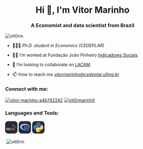 <h1 align="center">Hi 👋, I'm Vitor Marinho</h1>
<h3 align="center">A Economist and data scientist from Brazil</h3>

<p align="left"> <img src="https://komarev.com/ghpvc/?username=vit0rm&label=Profile%20views&color=0e75b6&style=flat" alt="vit0rm" /> </p>

- 🧑🏿‍🎓 *Ph.D. student in Economics (CEDEPLAR)*

- 🕵🏿 I’m  worked at Fundação João Pinheiro [Indicadores Sociais](https://rpubs.com/fjp)

- 👥️ I’m looking to collaborate on [LACAM](https://figshare.com/articles/dataset/Tabelas_de_Recusos_e_Usos_do_Par_de_2017/23291702)

- 📫 How to reach me *vitormarinho@cedeplar.ufmg.br*

<h3 align="left">Connect with me:</h3>
<p align="left">
<a href="https://linkedin.com/in/vitor-marinho-a4b742242" target="blank"><img align="center" src="https://raw.githubusercontent.com/rahuldkjain/github-profile-readme-generator/master/src/images/icons/Social/linked-in-alt.svg" alt="vitor-marinho-a4b742242" height="30" width="40" /></a>
<a href="https://instagram.com/vit0rmarinh0" target="blank"><img align="center" src="https://raw.githubusercontent.com/rahuldkjain/github-profile-readme-generator/master/src/images/icons/Social/instagram.svg" alt="vit0rmarinh0" height="30" width="40" /></a>
</p>

<h3 align="left">Languages and Tools:</h3>
<p align="left"> <a href="https://www.mysql.com/" target="_blank" rel="noreferrer"> <img src="https://raw.githubusercontent.com/tandpfun/skill-icons/af89bcc5e478013caaa514c31a3789f25e818193/icons/MySQL-Dark.svg" alt="mysql" width="40" height="40"/> </a> <a href="https://rpubs.com/fjp" target="_blank" rel="noreferrer"> <img src="https://raw.githubusercontent.com/tandpfun/skill-icons/af89bcc5e478013caaa514c31a3789f25e818193/icons/R-Dark.svg" alt="R" width="40" height="40"/> </a> <a href="https://www.python.org" target="_blank" rel="noreferrer"> <img src="https://raw.githubusercontent.com/tandpfun/skill-icons/af89bcc5e478013caaa514c31a3789f25e818193/icons/Python-Dark.svg" alt="python" width="40" height="40"/> </a> </p>

<p>&nbsp;<img align="center" src="https://github-readme-stats.vercel.app/api?username=vit0rm&show_icons=true&locale=en" alt="vit0rm" /></p>
